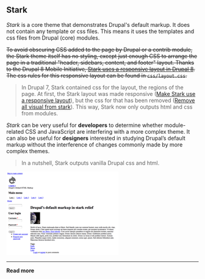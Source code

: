 ## Stark

*Stark* is a core theme that demonstrates Drupal's default markup. It does not contain any template or css files. This means it uses the templates and css files from Drupal (core) modules.

~~To avoid obscuring CSS added to the page by Drupal or a contrib module, the Stark theme itself has no styling, except just enough CSS to arrange the page in a traditional "header, sidebars, content, and footer" layout. Thanks to the Drupal 8 Mobile Initiative, [Stark uses a responsive layout in Drupal 8](https://www.drupal.org/node/1322794). The css rules for this responsive layout can be found in `css/layout.css`.~~

> In Drupal 7, Stark contained css for the layout, the regions of the page. At first, the Stark layout was made responsive ([Make Stark use a responsive layout](https://www.drupal.org/node/1322794)), but the css for that has been removed ([Remove all visual from stark](https://www.drupal.org/node/2349711)). This way, Stark now only outputs html and css from modules.

*Stark* can be very useful for **developers** to determine whether module-related CSS and JavaScript are interfering with a more complex theme. It can also be useful for **designers** interested in studying Drupal’s default markup without the interference of changes commonly made by more complex themes.

> In a nutshell, Stark outputs vanilla Drupal css and html.

![Stark screenshot](../img/stark.png)

***

**Read more**
